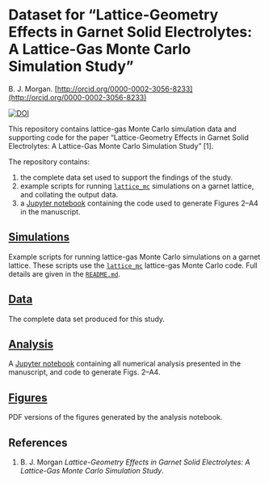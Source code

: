 # Dataset for &ldquo;Lattice-Geometry Effects in Garnet Solid Electrolytes: A Lattice-Gas Monte Carlo Simulation Study&rdquo;

B. J. Morgan. [http://orcid.org/0000-0002-3056-8233](http://orcid.org/0000-0002-3056-8233)

[![DOI](https://zenodo.org/badge/93930678.svg)](https://zenodo.org/badge/latestdoi/93930678)

This repository contains lattice-gas Monte Carlo simulation data and supporting code for the paper &ldquo;Lattice-Geometry Effects in Garnet Solid Electrolytes: A Lattice-Gas Monte Carlo Simulation Study&rdquo; [1].

The repository contains:
1. the complete data set used to support the findings of the study.
2. example scripts for running [`lattice_mc`](http://joss.theoj.org/papers/6940b7bb0d59be86b8823a10780caae0) simulations on a garnet lattice, and collating the output data.
3. a [Jupyter notebook](analysis/garnet_LGMC.ipynb) containing the code used to generate Figures 2&ndash;A4 in the manuscript.

## [Simulations](simulations)

Example scripts for running lattice-gas Monte Carlo simulations on a garnet lattice. These scripts use the [`lattice_mc`](http://joss.theoj.org/papers/6940b7bb0d59be86b8823a10780caae0) lattice-gas Monte Carlo code. Full details are given in the [`README.md`](simulations/README.md).

## [Data](data)

The complete data set produced for this study.

## [Analysis](analysis)

A [Jupyter notebook](analysis/garnet_LGMC.ipynb) containing all numerical analysis presented in the manuscript, and code to generate Figs. 2&ndash;A4.

## [Figures](figures)
PDF versions of the figures generated by the analysis notebook.

## References

1. B. J. Morgan *Lattice-Geometry Effects in Garnet Solid Electrolytes: A Lattice-Gas Monte Carlo Simulation Study*.
